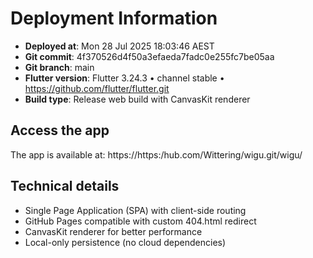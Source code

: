 # Deployment Information

- **Deployed at**: Mon 28 Jul 2025 18:03:46 AEST
- **Git commit**: 4f370526d4f50a3efaeda7fadc0e255fc7be05aa
- **Git branch**: main
- **Flutter version**: Flutter 3.24.3 • channel stable • https://github.com/flutter/flutter.git
- **Build type**: Release web build with CanvasKit renderer

## Access the app
The app is available at: https://https:/hub.com/Wittering/wigu.git/wigu/

## Technical details
- Single Page Application (SPA) with client-side routing
- GitHub Pages compatible with custom 404.html redirect
- CanvasKit renderer for better performance
- Local-only persistence (no cloud dependencies)
